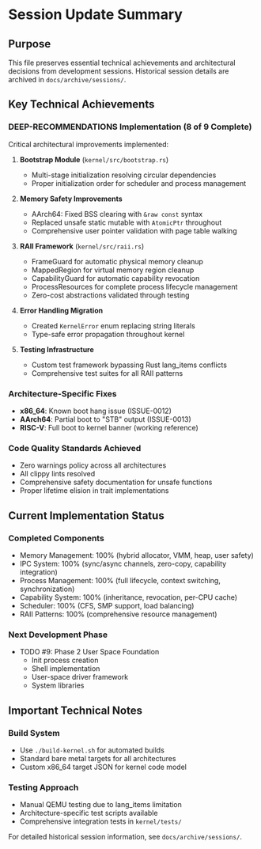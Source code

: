 # Session Update Summary

## Purpose

This file preserves essential technical achievements and architectural decisions from development sessions. Historical session details are archived in `docs/archive/sessions/`.

## Key Technical Achievements

### DEEP-RECOMMENDATIONS Implementation (8 of 9 Complete)

Critical architectural improvements implemented:

1. **Bootstrap Module** (`kernel/src/bootstrap.rs`)
   - Multi-stage initialization resolving circular dependencies
   - Proper initialization order for scheduler and process management

2. **Memory Safety Improvements**
   - AArch64: Fixed BSS clearing with `&raw const` syntax
   - Replaced unsafe static mutable with `AtomicPtr` throughout
   - Comprehensive user pointer validation with page table walking

3. **RAII Framework** (`kernel/src/raii.rs`)
   - FrameGuard for automatic physical memory cleanup
   - MappedRegion for virtual memory region cleanup
   - CapabilityGuard for automatic capability revocation
   - ProcessResources for complete process lifecycle management
   - Zero-cost abstractions validated through testing

4. **Error Handling Migration**
   - Created `KernelError` enum replacing string literals
   - Type-safe error propagation throughout kernel

5. **Testing Infrastructure**
   - Custom test framework bypassing Rust lang_items conflicts
   - Comprehensive test suites for all RAII patterns

### Architecture-Specific Fixes

- **x86_64**: Known boot hang issue (ISSUE-0012)
- **AArch64**: Partial boot to "STB" output (ISSUE-0013)
- **RISC-V**: Full boot to kernel banner (working reference)

### Code Quality Standards Achieved

- Zero warnings policy across all architectures
- All clippy lints resolved
- Comprehensive safety documentation for unsafe functions
- Proper lifetime elision in trait implementations

## Current Implementation Status

### Completed Components
- Memory Management: 100% (hybrid allocator, VMM, heap, user safety)
- IPC System: 100% (sync/async channels, zero-copy, capability integration)
- Process Management: 100% (full lifecycle, context switching, synchronization)
- Capability System: 100% (inheritance, revocation, per-CPU cache)
- Scheduler: 100% (CFS, SMP support, load balancing)
- RAII Patterns: 100% (comprehensive resource management)

### Next Development Phase
- TODO #9: Phase 2 User Space Foundation
  - Init process creation
  - Shell implementation
  - User-space driver framework
  - System libraries

## Important Technical Notes

### Build System
- Use `./build-kernel.sh` for automated builds
- Standard bare metal targets for all architectures
- Custom x86_64 target JSON for kernel code model

### Testing Approach
- Manual QEMU testing due to lang_items limitation
- Architecture-specific test scripts available
- Comprehensive integration tests in `kernel/tests/`

For detailed historical session information, see `docs/archive/sessions/`.